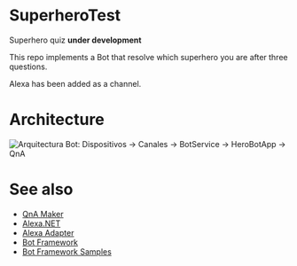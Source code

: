 # SuperheroTest
Superhero quiz **under development**

This repo implements a Bot that resolve which superhero you are after three questions.

Alexa has been added as a channel.

# Architecture
![Arquitectura Bot: Dispositivos -> Canales -> BotService -> HeroBotApp -> QnA](https://esalcedoost.blob.core.windows.net/superhero/Arquitectura.PNG?)

# See also
- [QnA Maker](https://www.qnamaker.ai/)
- [Alexa.NET](https://www.nuget.org/packages/Alexa.NET/)
- [Alexa Adapter](https://github.com/BotBuilderCommunity/botbuilder-community-dotnet/blob/develop/libraries/Bot.Builder.Community.Adapters.Alexa/AlexaAdapter.cs)
- [Bot Framework](https://docs.microsoft.com/es-es/azure/bot-service/?view=azure-bot-service-4.0)
- [Bot Framework Samples](https://github.com/microsoft/botbuilder-dotnet/tree/master/samples)
